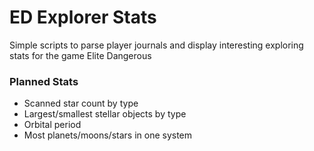 # ED Explorer Stats

Simple scripts to parse player journals and display interesting exploring stats for the game Elite Dangerous

### Planned Stats
* Scanned star count by type
* Largest/smallest stellar objects by type
* Orbital period
* Most planets/moons/stars in one system